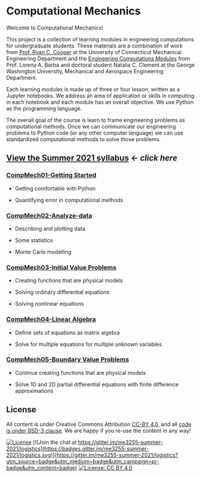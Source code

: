 # Computational Mechanics

Welcome to Computational Mechanics! 

This project is a collection of learning modules in engineering computations for
undergraduate students. These materials are a combination of work from [Prof.
Ryan C. Cooper](https://ryan-c-cooper.uconn.edu) at the University of
Connecticut Mechanical Engineering Department and the [Engineering Computations
Modules](https://github.com/engineersCode/EngComp) from Prof. Lorena A. Barba
and doctoral student Natalia C. Clement at the George Washington University,
Mechanical and Aerospace Engineering Department. 

Each learning modules is made up of three or four lesson, written as a Jupyter
notebooks. We address an area of application or skills in computing in each
notebook and each module has an overall objective. We use Python as the
programming language.

The overall goal of the course is learn to frame engineering problems as
computational methods. Once we can communicate our engineering problems to
Python code (or any other computer language) we can use standardized
computational methods to solve those problems. 

## [View the Summer 2021 syllabus](./syllabus) $\leftarrow$ _click here_

### [CompMech01-Getting Started](module_01/README)

- Getting comfortable with Python

- Quantifying error in computational methods

### [CompMech02-Analyze-data](module_02/README)

- Describing and plotting data

- Some statistics

- Monte Carlo modelling

### [CompMech03-Initial Value Problems](module_03/README)

- Creating functions that are physical models

- Solving ordinary differential equations

- Solving nonlinear equations

### [CompMech04-Linear Algebra](module_04/README)

- Define sets of equations as matrix algebra

- Solve for multiple equations for multiple unknown variables

### [CompMech05-Boundary Value Problems](module_05/README)

- Continue creating functions that are physical models

- Solve 1D and 2D partial differential equations with finite difference
  approximations


## License

All content is under Creative Commons Attribution [CC-BY
4.0](https://creativecommons.org/licenses/by/4.0/legalcode.txt), and all [code
is under BSD-3
clause](https://github.uconn.edu/rcc02007/Computational_Mechanics/LICENSE). We are
happy if you re-use the content in any way!

[![License](https://img.shields.io/badge/License-BSD%203--Clause-blue.svg)](https://opensource.org/licenses/BSD-3-Clause) [![Join the chat at https://gitter.im/me3255-summer-2021/logistics](https://badges.gitter.im/me3255-summer-2021/logistics.svg)](https://gitter.im/me3255-summer-2021/logistics?utm_source=badge&utm_medium=badge&utm_campaign=pr-badge&utm_content=badge)
[![License: CC BY
4.0](https://img.shields.io/badge/License-CC%20BY%204.0-lightgrey.svg)](https://creativecommons.org/licenses/by/4.0/)
